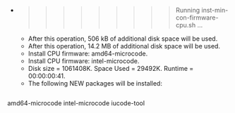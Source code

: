 * >>>>>>>>> Running inst-min-con-firmware-cpu.sh ...
  * After this operation, 506 kB of additional disk space will be used.
  * After this operation, 14.2 MB of additional disk space will be used.
  * Install CPU firmware: amd64-microcode.
  * Install CPU firmware: intel-microcode.
  * Disk size = 1061408K. Space Used = 29492K. Runtime = 00:00:00:41.
  * The following NEW packages will be installed:
  ```bash
amd64-microcode intel-microcode iucode-tool
  ```
